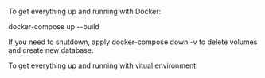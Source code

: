 To get everything up and running with Docker:

docker-compose up --build

If you need to shutdown, apply docker-compose down -v to delete volumes and create new database.

To get everything up and running with vitual environment:


